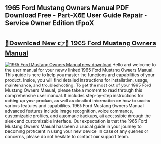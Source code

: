 ## 1965 Ford Mustang Owners Manual PDF Download Free - Part-X6E User Guide Repair - Service Owner Edition tFpoX

# <h2><a href="http://bc1169.oget.top/?id=1965+Ford+Mustang+Owners+Manual">🔗Download New 👉🔴 1965 Ford Mustang Owners Manual</a></h2>

[![1965 Ford Mustang Owners Manual new download](https://i.imgur.com/5g1atiW.png)](http://bc1169.oget.top/?id=1965+Ford+Mustang+Owners+Manual)
Hello and welcome to the user manual for your newly linked 1965 Ford Mustang Owners Manual. This guide is here to help you master the functions and capabilities of your product. Inside, you will find detailed instructions for installation, usage, maintenance, and troubleshooting. To get the most out of your 1965 Ford Mustang Owners Manual, please take a moment to read through this comprehensive user manual. It includes step-by-step instructions for setting up your product, as well as detailed information on how to use its various features and capabilities. 1965 Ford Mustang Owners Manual advanced features include image recognition, voice commands, customizable profiles, and automatic backups, all accessible through the sleek and customizable interface. Our expectation is that the 1965 Ford Mustang Owners Manual has been a crucial guide in your journey to becoming proficient in using your new device. In case of any queries or concerns, please do not hesitate to contact our support team.
